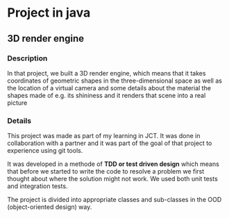 <h1>Project in java</h1>
<h2>3D render engine</h2>
<h3>Description</h3>
<p>In that project, we built a 3D render engine, which means that it takes coordinates of geometric shapes in the three-dimensional space as well as the location of a virtual camera 
  and some details about the material the shapes made of e.g. its shininess and it renders that scene into a real picture</p> 
  <h3>Details</h3>
<p>This project was made as part of my learning in JCT. It was done in collaboration with a partner and it was part of the goal of that project to experience using git tools.
</p> <p>It was developed in a methode of <strong>TDD or test driven design</strong> which means that before we started to write the code to resolve a problem we first thought 
about where the solution might not work. We used both unit tests and integration tests.</p>
<p>The project is divided into appropriate classes and sub-classes in the OOD (object-oriented design) way.</p>

